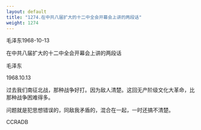 ```yaml
---
layout: default
title: "1274.在中共八届扩大的十二中全会开幕会上讲的两段话"
weight: 1274
---
```


毛泽东1968-10-13

在中共八届扩大的十二中全会开幕会上讲的两段话

毛泽东

1968.10.13

过去我们南征北战，那种战争好打。因为敌人清楚。这回无产阶级文化大革命，比那种战争困难得多。

问题就是犯思想错误的，同敌我矛盾的，混合在一起，一时还搞不清楚。

CCRADB

